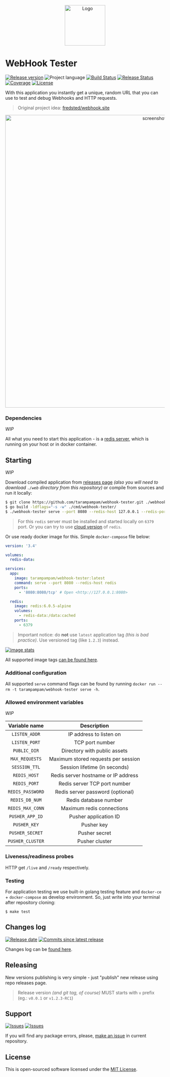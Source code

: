 <p align="center">
  <img src="https://hsto.org/webt/mn/fz/q-/mnfzq-lgdnbmv-3xv-1qm6gn82e.png" alt="Logo" width=128" />
</p>

# WebHook Tester

[![Release version][badge_release_version]][link_releases]
![Project language][badge_language]
[![Build Status][badge_build]][link_build]
[![Release Status][badge_release]][link_build]
[![Coverage][badge_coverage]][link_coverage]
[![License][badge_license]][link_license]

With this application you instantly get a unique, random URL that you can use to test and debug Webhooks and HTTP requests.

> Original project idea: [fredsted/webhook.site](https://github.com/fredsted/webhook.site)

<p align="center">
  <img src="https://hsto.org/webt/_r/ne/yt/_rneytazmfi6nqrka9r5nkdramc.png" alt="screenshot" width="925" />
</p>

### Dependencies

_WIP_

All what you need to start this application - is a [redis server](https://redis.io/), which is running on your host or in docker container.

## Starting

_WIP_

Download compiled application from [releases page][link_releases] _(also you will need to download `./web` directory from this repository)_ or compile from sources and run it locally:

```bash
$ git clone https://github.com/tarampampam/webhook-tester.git ./webhook-tester && cd $_
$ go build -ldflags="-s -w" ./cmd/webhook-tester/
$ ./webhook-tester serve --port 8080 --redis-host 127.0.0.1 --redis-port 6379
```

> For this `redis` server must be installed and started locally on `6379` port. Or you can try to use [cloud version](https://redislabs.com/try-free/) of `redis`.

Or use ready docker image for this. Simple `docker-compose` file below:

```yaml
version: '3.4'

volumes:
  redis-data:

services:
  app:
    image: tarampampam/webhook-tester:latest
    command: serve --port 8080 --redis-host redis
    ports:
      - '8080:8080/tcp' # Open <http://127.0.0.1:8080>

  redis:
    image: redis:6.0.5-alpine
    volumes:
      - redis-data:/data:cached
    ports:
      - 6379
```

> Important notice: do **not** use `latest` application tag _(this is bad practice)_. Use versioned tag (like `1.2.3`) instead.

[![image stats](https://dockeri.co/image/tarampampam/webhook-tester)][link_docker_tags]

All supported image tags [can be found here][link_docker_tags].

### Additional configuration

All supported `serve` command flags can be found by running `docker run --rm -t tarampampam/webhook-tester serve -h`.

### Allowed environment variables

_WIP_

Variable name    | Description
:--------------: | :---------:
`LISTEN_ADDR`    | IP address to listen on
`LISTEN_PORT`    | TCP port number
`PUBLIC_DIR`     | Directory with public assets
`MAX_REQUESTS`   | Maximum stored requests per session
`SESSION_TTL`    | Session lifetime (in seconds)
`REDIS_HOST`     | Redis server hostname or IP address
`REDIS_PORT`     | Redis server TCP port number
`REDIS_PASSWORD` | Redis server password (optional)
`REDIS_DB_NUM`   | Redis database number
`REDIS_MAX_CONN` | Maximum redis connections
`PUSHER_APP_ID`  | Pusher application ID
`PUSHER_KEY`     | Pusher key
`PUSHER_SECRET`  | Pusher secret
`PUSHER_CLUSTER` | Pusher cluster

### Liveness/readiness probes

HTTP get `/live` and `/ready` respectively.

### Testing

For application testing we use built-in golang testing feature and `docker-ce` + `docker-compose` as develop environment. So, just write into your terminal after repository cloning:

```shell
$ make test
```

## Changes log

[![Release date][badge_release_date]][link_releases]
[![Commits since latest release][badge_commits_since_release]][link_commits]

Changes log can be [found here][link_changes_log].

## Releasing

New versions publishing is very simple - just "publish" new release using repo releases page.

> Release version _(and git tag, of course)_ MUST starts with `v` prefix (eg.: `v0.0.1` or `v1.2.3-RC1`)

## Support

[![Issues][badge_issues]][link_issues]
[![Issues][badge_pulls]][link_pulls]

If you will find any package errors, please, [make an issue][link_create_issue] in current repository.

## License

This is open-sourced software licensed under the [MIT License][link_license].

[badge_build]:https://img.shields.io/github/workflow/status/tarampampam/webhook-tester/tests?maxAge=30&logo=github
[badge_release]:https://img.shields.io/github/workflow/status/tarampampam/webhook-tester/release?maxAge=30&label=release&logo=github
[badge_coverage]:https://img.shields.io/codecov/c/github/tarampampam/webhook-tester/master.svg?maxAge=30
[badge_release_version]:https://img.shields.io/github/release/tarampampam/webhook-tester.svg?maxAge=30
[badge_language]:https://img.shields.io/github/go-mod/go-version/tarampampam/webhook-tester?longCache=true
[badge_license]:https://img.shields.io/github/license/tarampampam/webhook-tester.svg?longCache=true
[badge_release_date]:https://img.shields.io/github/release-date/tarampampam/webhook-tester.svg?maxAge=180
[badge_commits_since_release]:https://img.shields.io/github/commits-since/tarampampam/webhook-tester/latest.svg?maxAge=45
[badge_issues]:https://img.shields.io/github/issues/tarampampam/webhook-tester.svg?maxAge=45
[badge_pulls]:https://img.shields.io/github/issues-pr/tarampampam/webhook-tester.svg?maxAge=45

[link_coverage]:https://codecov.io/gh/tarampampam/webhook-tester
[link_build]:https://github.com/tarampampam/webhook-tester/actions
[link_docker_hub]:https://hub.docker.com/r/tarampampam/webhook-tester/
[link_docker_tags]:https://hub.docker.com/r/tarampampam/webhook-tester/tags
[link_license]:https://github.com/tarampampam/webhook-tester/blob/master/LICENSE
[link_releases]:https://github.com/tarampampam/webhook-tester/releases
[link_commits]:https://github.com/tarampampam/webhook-tester/commits
[link_changes_log]:https://github.com/tarampampam/webhook-tester/blob/master/CHANGELOG.md
[link_issues]:https://github.com/tarampampam/webhook-tester/issues
[link_create_issue]:https://github.com/tarampampam/webhook-tester/issues/new/choose
[link_pulls]:https://github.com/tarampampam/webhook-tester/pulls
